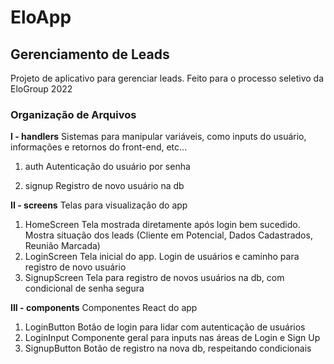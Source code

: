 # **EloApp**
## Gerenciamento de Leads

Projeto de aplicativo para gerenciar leads.
Feito para o processo seletivo da EloGroup 2022

### Organização de Arquivos ###

**I - handlers**
Sistemas para manipular variáveis, como inputs do usuário,
informações e retornos do front-end, etc...
1. auth
Autenticação do usuário por senha

2. signup
Registro de novo usuário na db

**II - screens**
Telas para visualização do app
1. HomeScreen
Tela mostrada diretamente após login bem sucedido. Mostra situação dos leads (Cliente em Potencial, Dados Cadastrados, Reunião Marcada)
2. LoginScreen
Tela inicial do app. Login de usuários e caminho para registro de novo
usuário
3. SignupScreen
Tela para registro de novos usuários na db, com condicional de 
senha segura

**III - components**
Componentes React do app

1. LoginButton
Botão de login para lidar com autenticação de usuários
2. LoginInput
Componente geral para inputs nas áreas de Login e Sign Up
3. SignupButton
Botão de registro na nova db, respeitando condicionais